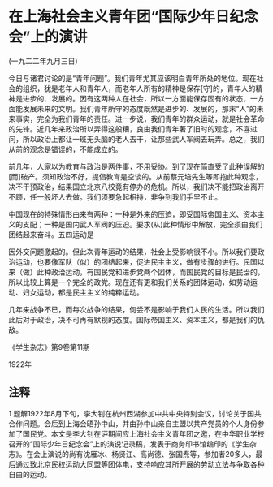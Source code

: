 # 在上海社会主义青年团“国际少年日纪念会”上的演讲

 

(一九二二年九月三日)

 

今日与诸君讨论的是“青年问题”。我们青年尤其应该明白青年所处的地位。现在社会的组织，犹是老年人和青年人，而老年人所有的精神是保存[守]的，青年人的精神是进步的、发展的。因有这两种人在社会，所以一方面能保存固有的状态，一方面能发展未来的文明。我们青年所守的态度既然是进步的、发展的，那末“人”的未来事实，完全为我们青年的责任。进一步说，我们青年的群众运动，就是社会革命的先锋。近几年来政治所以弄得这般糟，良由我们青年著了旧时的观念，不喜过问，所以政治上都让一班无头脑的老人去干，让那些武人军阀去玩弄。总之，我们从前的观念是错误的，不能成立的。

前几年，人家以为教育与政治是两件事，不用妥协。到了现在简直受了此种误解的[而]破产。须知政治不好，提倡教育是空谈的。从前蔡元培先生等即抱此种观念，决不干预政治，结果国立北京八校竟有停办的危机。所以，我们决不能把政治离开不顾，任一般坏人去做。我们须要急起相持，非争到我们手里不止。

中国现在的特殊情形由来有两种：一种是外来的压迫，即受国际帝国主义、资本主义的支配；一种是国内武人军阀的压迫。要求(从)此种情形中解放，完全须由我们团结起来奋斗。五四运动是

因外交问题激起的。但此次青年运动的结果，社会上受影响很不小。所以我们要政治运动，也要像军队（似）的团结起来，促进民主主义，做有步骤的进行。民国以来（做）此种政治运动，有国民党和进步党两个团体，而国民党的目标是民治的，所以比较上算是一个完全的政党。现在还有更和我们关系的团体运动，如劳动运动、妇女运动，都是民主主义的纯粹运动。

几年来战争不已，而每次战争的结果，何尝不是影响于我们人民的生活。所以我们此后对于政治，决不可再有默视的态度。国际帝国主义、资本主义，都是我们的仇敌。

 

《学生杂志》第9卷第11期

1922年 

## 注释
1 题解1922年8月下旬，李大钊在杭州西湖参加中共中央特别会议，讨论关于国共合作问题。会后到上海会晤孙中山，并由孙中山亲自主盟以共产党员的个人身份参加了国民党。本文是李大钊在沪期间应上海社会主义青年团之邀，在中华职业学校召开的“国际少年日纪念会”上的演说记录稿，发表于商务印书馆编印的《学生杂志》。在会上演说的尚有沈雁冰、杨贤江、高尚德、张国焘等，参加者20多人，最后通过致北京民权运动大同盟等团体电，支持响应其所开展的劳动立法与争取各种自由的运动。
